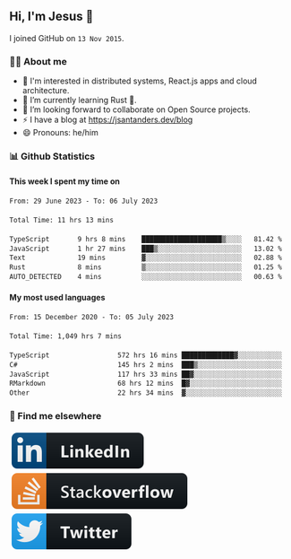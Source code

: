 ## Hi, I'm Jesus 👋

I joined GitHub on `13 Nov 2015`.

<!-- Talking about you -->

### 👨‍💻 About me

- 👦 I'm interested in distributed systems, React.js apps and cloud architecture.
- 🌱 I’m currently learning Rust 🦀.
- 👯 I’m looking forward to collaborate on Open Source projects.
- ⚡️ I have a blog at <https://jsantanders.dev/blog>
- 😄 Pronouns: he/him

### 📊 Github Statistics

#### This week I spent my time on

<!--START_SECTION:weekly-->

```txt
From: 29 June 2023 - To: 06 July 2023

Total Time: 11 hrs 13 mins

TypeScript       9 hrs 8 mins    ████████████████████▒░░░░   81.42 %
JavaScript       1 hr 27 mins    ███▒░░░░░░░░░░░░░░░░░░░░░   13.02 %
Text             19 mins         ▓░░░░░░░░░░░░░░░░░░░░░░░░   02.88 %
Rust             8 mins          ▒░░░░░░░░░░░░░░░░░░░░░░░░   01.25 %
AUTO_DETECTED    4 mins          ░░░░░░░░░░░░░░░░░░░░░░░░░   00.63 %
```

<!--END_SECTION:weekly-->

#### My most used languages

<!--START_SECTION:alltime-->

```txt
From: 15 December 2020 - To: 05 July 2023

Total Time: 1,049 hrs 7 mins

TypeScript                 572 hrs 16 mins █████████████▓░░░░░░░░░░░   54.55 %
C#                         145 hrs 2 mins  ███▒░░░░░░░░░░░░░░░░░░░░░   13.82 %
JavaScript                 117 hrs 33 mins ██▓░░░░░░░░░░░░░░░░░░░░░░   11.21 %
RMarkdown                  68 hrs 12 mins  █▓░░░░░░░░░░░░░░░░░░░░░░░   06.50 %
Other                      22 hrs 34 mins  ▓░░░░░░░░░░░░░░░░░░░░░░░░   02.15 %
```

<!--END_SECTION:alltime-->

### 📢 Find me elsewhere

<p>
  <a target="_blank" href="https://linkedin.com/in/jsantanders">
    <img src="https://github.com/jsantanders/jsantanders/blob/master/img/linkedin.svg" alt="LinkedIn" style="vertical-align:top; margin:4px">
  </a>
  
  <a target="_blank" href="https://stackoverflow.com/users/7318331/jesus-santander">
    <img src="https://github.com/jsantanders/jsantanders/blob/master/img/stackoverflow.svg" alt="StackOverflow" style="vertical-align:top; margin:4px">
  </a>
  
  <a target="_blank" href="http://twitter.com/jsantanders">
    <img src="https://github.com/jsantanders/jsantanders/blob/master/img/twitter.svg" alt="Twitter" style="vertical-align:top; margin:4px">
  </a>
</p>
